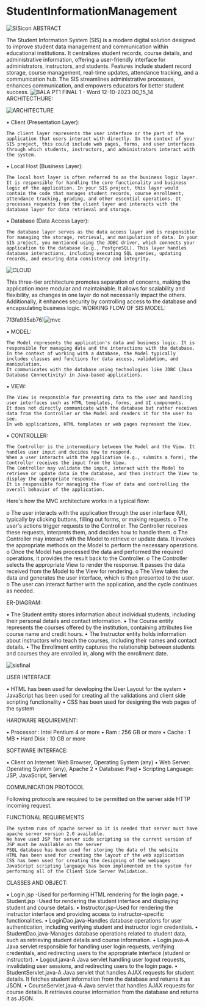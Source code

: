 # StudentInformationManagement
![SISicon](https://github.com/ishhookayy/StudentInformationManagement/assets/138235393/2e19945e-9b2c-41df-9914-26bda0642dc1)
   ABSTRACT

The Student Information System (SIS) is a modern digital solution designed to improve student data management and communication within educational institutions. It centralizes student records, course details, and administrative information, offering a user-friendly interface for administrators, instructors, and students. Features include student record storage, course management, real-time updates, attendance tracking, and a communication hub. The SIS streamlines administrative processes, enhances communication, and empowers educators for better student success.
![BALA PT1 FINAL 1 - Word 12-10-2023 00_15_14](https://github.com/ishhookayy/StudentInformationManagement/assets/138235393/13a00c71-58cf-4704-af57-92c3d73514e5)
ARCHITECTHURE:

![ARCHITECTURE](https://github.com/ishhookayy/StudentInformationManagement/assets/138235393/3f7dabea-ae08-4e47-a274-713fa935ab76)

•	Client (Presentation Layer):

	The client layer represents the user interface or the part of the application that users interact with directly. In the context of your SIS project, this could include web pages, forms, and user interfaces through which students, instructors, and administrators interact with the system.

•	Local Host (Business Layer):

	The local host layer is often referred to as the business logic layer. It is responsible for handling the core functionality and business logic of the application. In your SIS project, this layer would contain the code that manages student records, course enrollment, attendance tracking, grading, and other essential operations. It processes requests from the client layer and interacts with the database layer for data retrieval and storage.

•	Database (Data Access Layer):

	The database layer serves as the data access layer and is responsible for managing the storage, retrieval, and manipulation of data. In your SIS project, you mentioned using the JDBC driver, which connects your application to the database (e.g., PostgreSQL). This layer handles database interactions, including executing SQL queries, updating records, and ensuring data consistency and integrity.

![CLOUD](https://github.com/ishhookayy/StudentInformationManagement/assets/138235393/01687ed3-798b-4fbf-8d0b-450737b7c5e3)

This three-tier architecture promotes separation of concerns, making the application more modular and maintainable. It allows for scalability and flexibility, as changes in one layer do not necessarily impact the others. Additionally, it enhances security by controlling access to the database and encapsulating business logic.
WORKING FLOW OF SIS MODEL:

713fa935ab76)![mvc](https://github.com/ishhookayy/StudentInformationManagement/assets/138235393/cbdb4524-1c61-44e3-a19b-36be686edf9d)

•	MODEL:

	The Model represents the application's data and business logic. It is responsible for managing data and the interactions with the database.
	In the context of working with a database, the Model typically includes classes and functions for data access, validation, and manipulation.
	It communicates with the database using technologies like JDBC (Java Database Connectivity) in Java-based applications.

•	VIEW:

	The View is responsible for presenting data to the user and handling user interfaces such as HTML templates, forms, and UI components.
	It does not directly communicate with the database but rather receives data from the Controller or the Model and renders it for the user to see.
	In web applications, HTML templates or web pages represent the View.

•	CONTROLLER:

	The Controller is the intermediary between the Model and the View. It handles user input and decides how to respond.
	When a user interacts with the application (e.g., submits a form), the Controller receives the input from the View.
	The Controller may validate the input, interact with the Model to retrieve or update data in the database, and then instruct the View to display the appropriate response.
	It is responsible for managing the flow of data and controlling the overall behavior of the application.

Here's how the MVC architecture works in a typical flow:

o	The user interacts with the application through the user interface (UI), typically by clicking buttons, filling out forms, or making requests.
o	The user's actions trigger requests to the Controller. The Controller receives these requests, interprets them, and decides how to handle them.
o	The Controller may interact with the Model to retrieve or update data. It invokes the appropriate methods on the Model to perform the necessary operations.
o	Once the Model has processed the data and performed the required operations, it provides the result back to the Controller.
o	The Controller selects the appropriate View to render the response. It passes the data received from the Model to the View for rendering.
o	The View takes the data and generates the user interface, which is then presented to the user.
o	The user can interact further with the application, and the cycle continues as needed.

ER-DIAGRAM:

•	The Student entity stores information about individual students, including their personal details and contact information.
•	The Course entity represents the courses offered by the institution, containing attributes like course name and credit hours.
•	The Instructor entity holds information about instructors who teach the courses, including their names and contact details.
•	The Enrollment entity captures the relationship between students and courses they are enrolled in, along with the enrollment date.

![sisfinal](https://github.com/ishhookayy/StudentInformationManagement/assets/138235393/35dd802e-a400-42a9-a08a-6cef84199d55)

USER INTERFACE

•	HTML has been used for developing the User Layout for the system
•	JavaScript has been used for creating all the validations and client side scripting functionality
•	CSS has been used for designing the web pages of the system

HARDWARE REQUIREMENT:

•	Processor        :  Intel Pentium 4 or more
•	Ram                 : 256 GB or more
•	Cache              : 1 MB
•	Hard Disk        :  10 GB or more

SOFTWARE INTERFACE:

•	Client on Internet: Web Browser, Operating System (any)
•	Web Server: Operating System (any), Apache 2
•	Database: Psql
•	Scripting Language: JSP, JavaScript, Servlet

COMMUNICATION PROTOCOL

Following protocols are required to be permitted on the server side HTTP incoming request.

FUNCTIONAL REQUIREMENTS

	The system runs of apache server so it is needed that server must have apache server version 2.0 available.
	We have used JSP for server side scripting so the current version of JSP must be available on the server
	PSQL database has been used for storing the data of the website
 	HTML has been used for creating the layout of the web application
	CSS has been used for creating the designing of the webpages
	JavaScript scripting language has been implemented on the system for performing all of the Client Side Server Validation.

CLASSES AND OBJECT:


•	Login.jsp -Used for performing HTML rendering for the login page.
•	Student.jsp -Used for rendering the student interface and displaying student and course details.
•	Instructor.jsp-Used for rendering the instructor interface and providing access to instructor-specific functionalities.
•	LoginDao.java-Handles database operations for user authentication, including verifying student and instructor login credentials.
•	StudentDao.java-Manages database operations related to student data, such as retrieving student details and course information.
•	Login.java-A Java servlet responsible for handling user login requests, verifying credentials, and redirecting users to the appropriate interface (student or instructor).
•	Logout.java-A Java servlet handling user logout requests, invalidating user sessions, and redirecting users to the login page.
•	StudentServlet.java-A Java servlet that handles AJAX requests for student details. It fetches student information from the database and returns it as JSON.
•	CourseServlet.java-A Java servlet that handles AJAX requests for course details. It retrieves course information from the database and returns it as JSON.


